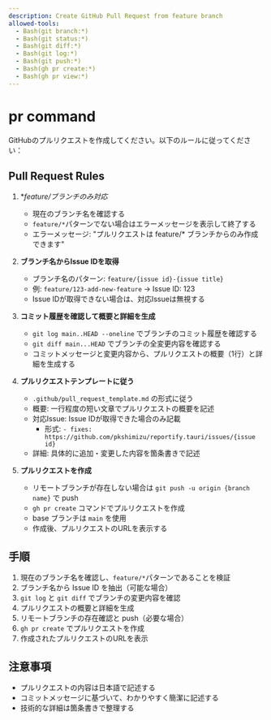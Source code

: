 ```yaml
---
description: Create GitHub Pull Request from feature branch
allowed-tools:
  - Bash(git branch:*)
  - Bash(git status:*)
  - Bash(git diff:*)
  - Bash(git log:*)
  - Bash(git push:*)
  - Bash(gh pr create:*)
  - Bash(gh pr view:*)
---
```


# pr command

GitHubのプルリクエストを作成してください。以下のルールに従ってください：

## Pull Request Rules

1. **feature/*ブランチのみ対応**
   - 現在のブランチ名を確認する
   - `feature/*`パターンでない場合はエラーメッセージを表示して終了する
   - エラーメッセージ: "プルリクエストは feature/* ブランチからのみ作成できます"

2. **ブランチ名からIssue IDを取得**
   - ブランチ名のパターン: `feature/{issue id}-{issue title}`
   - 例: `feature/123-add-new-feature` → Issue ID: 123
   - Issue IDが取得できない場合は、対応Issueは無視する

3. **コミット履歴を確認して概要と詳細を生成**
   - `git log main..HEAD --oneline` でブランチのコミット履歴を確認する
   - `git diff main...HEAD` でブランチの全変更内容を確認する
   - コミットメッセージと変更内容から、プルリクエストの概要（1行）と詳細を生成する

4. **プルリクエストテンプレートに従う**
   - `.github/pull_request_template.md` の形式に従う
   - 概要: 一行程度の短い文章でプルリクエストの概要を記述
   - 対応Issue: Issue IDが取得できた場合のみ記載
     - 形式: `- fixes: https://github.com/pkshimizu/reportify.tauri/issues/{issue id}`
   - 詳細: 具体的に追加・変更した内容を箇条書きで記述

5. **プルリクエストを作成**
   - リモートブランチが存在しない場合は `git push -u origin {branch name}` で push
   - `gh pr create` コマンドでプルリクエストを作成
   - base ブランチは `main` を使用
   - 作成後、プルリクエストのURLを表示する

## 手順

1. 現在のブランチ名を確認し、`feature/*`パターンであることを検証
2. ブランチ名から Issue ID を抽出（可能な場合）
3. `git log` と `git diff` でブランチの変更内容を確認
4. プルリクエストの概要と詳細を生成
5. リモートブランチの存在確認と push（必要な場合）
6. `gh pr create` でプルリクエストを作成
7. 作成されたプルリクエストのURLを表示

## 注意事項

- プルリクエストの内容は日本語で記述する
- コミットメッセージに基づいて、わかりやすく簡潔に記述する
- 技術的な詳細は箇条書きで整理する
